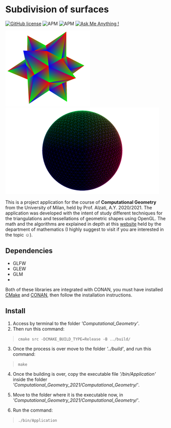 # Subdivision of surfaces

[![GitHub license](https://img.shields.io/github/license/Naereen/StrapDown.js.svg)](https://github.com/manuelpagliuca/Computational_Geometry_2021/blob/main/LICENSE)
![APM](https://img.shields.io/appveyor/build/gruntjs/grunt)
![APM](https://img.shields.io/powershellgallery/p/DNS.1.1.1.1)
[![Ask Me Anything !](https://img.shields.io/badge/Ask%20me-anything-1abc9c.svg)](mailto:pagliuca.manuel@gmail.com)

![alt text](rsz_intro.png)
![alt text](rsz_icosphere.png)

This is a project application for the course of **Computational Geometry** from the University of Milan, held by Prof. Alzati, A.Y. 2020/2021. The application
was developed with the intent of study different techniques for the triangulations and tessellations of geometric shapes using OpenGL. The
math and the algorithms are explained in depth at this [website](http://www.mat.unimi.it/users/alzati/Geometria_Computazionale_98-99/apps/trietas/index.html) held by the department of mathematics (I highly suggest
to visit if you are interested in the topic ☺).

## Dependencies

- GLFW
- GLEW
- GLM
- 

Both of these libraries are integrated with CONAN, you must have installed [CMake](https://cmake.org/download/) and [CONAN](https://conan.io/downloads.html), then follow the installation instructions.

## Install

1. Access by terminal to the folder _'Computational_Geometry'_.
2. Then run this command:

> `cmake src -DCMAKE_BUILD_TYPE=Release -B ../build/`

3. Once the process is over move to the folder _'../build'_, and run this command:

> `make`

4. Once the building is over, copy the executable file _'/bin/Application'_ inside the folder _'Computational_Geometry_2021/Computational_Geometry/'_.

5. Move to the folder where it is the executable now, in _'Computational_Geometry_2021/Computational_Geometry/'_.

6. Run the command:

> `./bin/Application`
